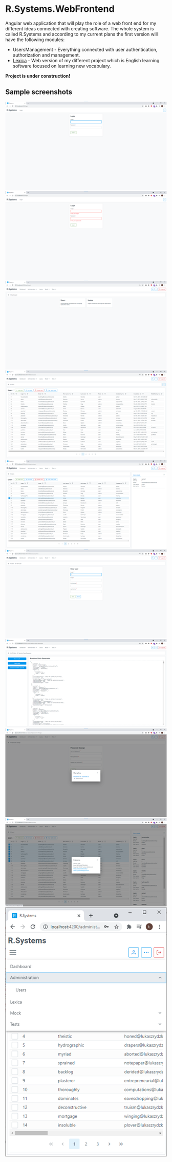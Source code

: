 # R.Systems.WebFrontend

Angular web application that will play the role of a web front end for my different ideas connected with creating
software.
The whole system is called R.Systems and according to my current plans the first version will have the following
modules:

- UsersManagement - Everything connected with user authentication, authorization and management.
- [Lexica](https://github.com/lrydzkowski/Lexica) - Web version of my different project which is English learning
software focused on learning new vocabulary.

**Project is under construction!**

## Sample screenshots

![login](/doc/screenshots/01-login.png)
![login-form-validation-errors](/doc/screenshots/02-login-form-validation-errors.png)
![dashboard](/doc/screenshots/03-dashboard.png)
![users-list](/doc/screenshots/04-users-list.png)
![users-list-with-right-panel](/doc/screenshots/05-users-list-with-right-panel.png)
![new-user-form](/doc/screenshots/06-new-user-form.png)
![random-data-generator](/doc/screenshots/07-random-data-generator.png)
![changelog](/doc/screenshots/08-changelog.png)
![about-app](/doc/screenshots/09-about-app.png)
![rwd](/doc/screenshots/10-rwd.png)
